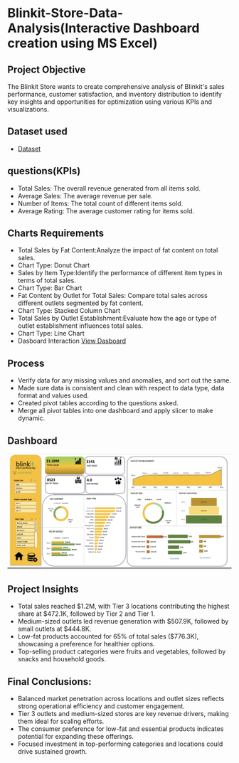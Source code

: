 # Blinkit-Store-Data-Analysis(Interactive Dashboard creation using MS Excel)

## Project Objective 

The Blinkit Store wants to create comprehensive analysis of Blinkit's sales performance, customer satisfaction, and inventory distribution to identify key insights and opportunities for optimization using various KPIs and visualizations.

## Dataset used
- <a href="https://github.com/ramyakothapally-spec/Data-Analysis-Dashboard/blob/main/blinkit%20grocery%20data.xlsx">Dataset</a>

## questions(KPIs)
- Total Sales: The overall revenue generated from all items sold.
- Average Sales: The average revenue per sale.
- Number of Items: The total count of different items sold.
- Average Rating: The average customer rating for items sold.
## Charts Requirements
- Total Sales by Fat Content:Analyze the impact of fat content on total sales.
- Chart Type: Donut Chart
- Sales by Item Type:Identify the performance of different item types in terms of total sales.
- Chart Type: Bar Chart
- Fat Content by Outlet for Total Sales: Compare total sales across different outlets segmented by fat content.
- Chart Type: Stacked Column Chart
- Total Sales by Outlet Establishment:Evaluate how the age or type of outlet establishment influences total sales.
- Chart Type: Line Chart
- Dasboard Interaction <a href="https://github.com/ramyakothapally-spec/Data-Analysis-Dashboard/blob/main/blinkit%20dashboard%20project%20(1).xlsx">View Dasboard</a>

## Process
- Verify data for any missing values and anomalies, and sort out the same.
- Made sure data is consistent and clean with respect to data type, data format and values used.
- Created pivot tables according to the questions asked.
- Merge all pivot tables into one dashboard and apply slicer to make dynamic.

## Dashboard
![Screenshot](https://github.com/ramyakothapally-spec/Data-Analysis-Dashboard/blob/main/blinkit%20dasborad%20image.jpg)

## Project Insights
- Total sales reached $1.2M, with Tier 3 locations contributing the highest share at $472.1K, followed by Tier 2 and Tier 1.
- Medium-sized outlets led revenue generation with $507.9K, followed by small outlets at $444.8K.
- Low-fat products accounted for 65% of total sales ($776.3K), showcasing a preference for healthier options.
- Top-selling product categories were fruits and vegetables, followed by snacks and household goods.
## Final Conclusions:
- Balanced market penetration across locations and outlet sizes reflects strong operational efficiency and customer engagement.
- Tier 3 outlets and medium-sized stores are key revenue drivers, making them ideal for scaling efforts.
- The consumer preference for low-fat and essential products indicates potential for expanding these offerings.
- Focused investment in top-performing categories and locations could drive sustained growth.









